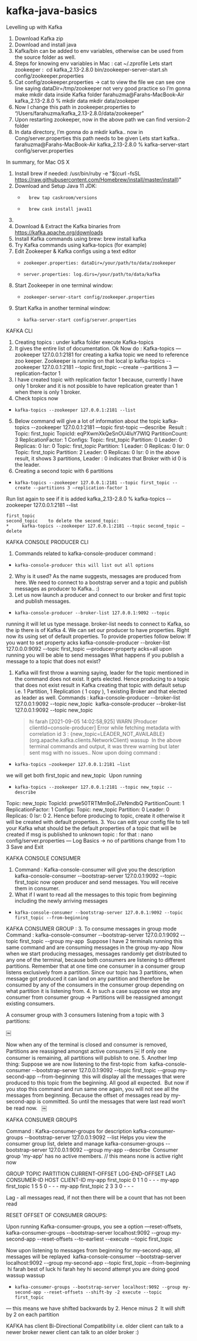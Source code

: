 # kafka-java-basics

Levelling up with Kafka

1. Download Kafka zip
2. Download and install java
3. Kafka/bin can be added to env variables, otherwise can be used from the source folder as well.
4. Steps for knowing env variables in Mac : cat ~/.zprofile
Lets start zookeeper :  cd kafka_2.13-2.8.0 bin/zookeeper-server-start.sh config/zookeeper.properties
1. Cat config/zookeeper.properties -> cat to view the file we can see one line saying dataDir=/tmp/zookeeper not very good practice so I’m gonna make mkdir data inside Kafka folder farahuzma@Farahs-MacBook-Air kafka_2.13-2.8.0 % mkdir data mkdir data/zookeper
2. Now I change this path in zookeeper.properties to “/Users/farahuzma/kafka_2.13-2.8.0/data/zookeeper”
3. Upon restarting zookeeper, now in the above path we can find version-2 folder
4. In data directory, I’m gonna do a mkdir kafka.. now in Cong/server.properties this path needs to be given
Lets start kafka..  farahuzma@Farahs-MacBook-Air kafka_2.13-2.8.0 % kafka-server-start config/server.properties

In summary, for Mac OS X
1. Install brew if needed: /usr/bin/ruby -e "$(curl -fsSL https://raw.githubusercontent.com/Homebrew/install/master/install)" 
2. Download and Setup Java 11 JDK:
    * 		brew tap caskroom/versions
    * 		brew cask install java11
3.   
4. Download & Extract the Kafka binaries from https://kafka.apache.org/downloads
5. Install Kafka commands using brew: brew install kafka
6. Try Kafka commands using kafka-topics (for example)
7. Edit Zookeeper & Kafka configs using a text editor
    *     zookeeper.properties: dataDir=/your/path/to/data/zookeeper
    *     server.properties: log.dirs=/your/path/to/data/kafka 
8. Start Zookeeper in one terminal window: 
    *     zookeeper-server-start config/zookeeper.properties
9. Start Kafka in another terminal window: 
    *     kafka-server-start config/server.properties


KAFKA CLI

1. Creating topics : under kafka folder execute Kafka-topics
2. It gives the entire list of documentation. Ok
Now do : Kafka-topics —zookeeper 127.0.0.1:2181 for creating a kafka topic we need to reference zoo keeper. Zookeeper is running on that local ip kafka-topics --zookeeper 127.0.0.1:2181 --topic first_topic --create --partitions 3 —replication-factor 1
3. I have created topic with replication factor 1 because, currently I have only 1 broker and it is not possible to have replication greater than 1 when there is only 1 broker.
4. Check topics now 
*     kafka-topics --zookeeper 127.0.0.1:2181 --list
5. Below command will give a lot of information about the topic kafka-topics --zookeeper 127.0.0.1:2181 —topic first-topic —describe  Result : Topic: first_topic	TopicId: eqPXwmXkQeSnOU4IuY7WlQ	PartitionCount: 3	ReplicationFactor: 1	Configs: 
	Topic: first_topic	Partition: 0	Leader: 0	Replicas: 0	Isr: 0
	Topic: first_topic	Partition: 1	Leader: 0	Replicas: 0	Isr: 0
	Topic: first_topic	Partition: 2	Leader: 0	Replicas: 0	Isr: 0 in the above result, it shows 3 partitions, Leader : 0 indicates that Broker with id 0 is the leader.
6. Creating a second topic with 6 partitions
*     kafka-topics --zookeeper 127.0.0.1:2181 --topic first_topic --create --partitions 3 —replication-factor 1
Run list again to see if it is added kafka_2.13-2.8.0 % kafka-topics --zookeeper 127.0.0.1:2181 --list                                                            

	first_topic
	second_topic 	to delete the second_topic:
	*     kafka-topics --zookeeper 127.0.0.1:2181 --topic second_topic —delete

KAFKA CONSOLE PRODUCER CLI

1. Commands related to kafka-console-producer command : 
*     kafka-console-producer this will list out all options
2. Why is it used? As the name suggests, messages are produced from here. We need to connect to a bootstrap server and a topic and publish messages as producer to Kafka.. :)
3. Let us now launch a producer and connect to our broker and first topic and publish messages.
*     kafka-console-producer --broker-list 127.0.0.1:9092 --topic 
running it will let us type message. broker-list needs to connect to Kafka, so the ip there is of Kafka
4. We can set our producer to have properties. Right now its using set of default properties. To provide properties follow below: If you want to set property acks kafka-console-producer --broker-list 127.0.0.0:9092 --topic first_topic —producer-property acks=all upon running you will be able to send messages
What happens if you publish a message to a topic that does not exist? 
1. Kafka will first throw a warning saying, leader for the topic mentioned in the command does not exist. It gets elected. Hence producing to a topic that does not exist result in Kafka creating that topic with default setup i.e. 1 Partition, 1 Replication ( 1 copy ), 1 existing Broker and that elected as leader as well. Commands : kafka-console-producer --broker-list 127.0.0.1:9092 --topic new_topic  kafka-console-producer --broker-list 127.0.0.1:9092 --topic new_topic  
	>hi farah
[2021-09-05 14:02:58,925] WARN [Producer clientId=console-producer] Error while fetching metadata 	with correlation id 3 : {new_topic=LEADER_NOT_AVAILABLE} (org.apache.kafka.clients.NetworkClient)
	>wassup 
In the above terminal commands and output, it was threw warning but later sent msg with no issues..
Now upon doing command : 
*     kafka-topics —zookeeper 127.0.0.1:2181 —list
we will get both first_topic and new_topic  Upon running 
*     kafka-topics --zookeeper 127.0.0.1:2181 --topic new_topic --describe
Topic: new_topic	TopicId: prwe50TRTMm9oEJ7eNmdbQ	PartitionCount: 1	ReplicationFactor: 1	Configs: 
Topic: new_topic	Partition: 0	Leader: 0	Replicas: 0	Isr: 0
2. Hence before producing to topic, create it otherwise it will be created with default properties.
3. You can edit your config file to tell your Kafka what should be the default properties of a topic that will be created if msg is published to unknown topic : for that : nano config/server.properties  — Log Basics -> no of partitions change from 1 to 3 Save and Exit

KAFKA CONSOLE CONSUMER

1. Command : Kafka-console-consumer will give you the description kafka-console-consumer --bootstrap-server 127.0.0.1:9092 --topic first_topic now open producer and send messages. You will receive them in consumer.
2. What if I want to read all the messages to this topic from beginning including the newly arriving messages
*     kafka-console-consumer --bootstrap-server 127.0.0.1:9092 --topic first_topic --from-beginning
KAFKA CONSUMER GROUP :
3. To consume messages in group mode Command : kafka-console-consumer --bootstrap-server 127.0.0.1:9092 --topic first_topic --group my-app  Suppose I have 2 terminals running this same command and are consuming messages in the group my-app  Now when we start producing messages, messages randomly get distributed to any one of the terminal, because both consumers are listening to different partitions. Remember that at one time one consumer in a consumer group listens exclusively from a partition. Since our topic has 3 partitions, when message got produced it can land on any partition and therefore be consumed by any of the consumers in the consumer group depending on what partition it is listening from.
4. In such a case suppose we stop any consumer from consumer group -> Partitions will be reassigned amongst existing consumers.

A consumer group with 3 consumers listening from a topic with 3 partitions: 


￼

Now when any of the terminal is closed and consumer is removed, Partitions are reassigned amongst active consumers
￼
If only one consumer is remaining, all partitions will publish to one.
5. Another Imp thing: Suppose we are now listening to the first-topic from  kafka-console-consumer --bootstrap-server 127.0.0.1:9092 --topic first_topic --group my-second-app --from-beginning  this will display all the messages that were produced to this topic from the beginning. All good all expected.  But now if you stop this command and run same one again, you will not see all the messages from beginning. Because the offset of messages read by my-second-app is committed. So until the messages that were last read won’t be read now.  
￼

KAFKA CONSUMER GROUPS

Command : Kafka-consumer-groups for description kafka-consumer-groups --bootstrap-server 127.0.0.1:9092 --list
Helps you view the consumer group list, delete and manage kafka-consumer-groups --bootstrap-server 127.0.0.1:9092 --group my-app --describe  Consumer group 'my-app' has no active members. // this means none is active right now

GROUP           TOPIC           PARTITION  CURRENT-OFFSET  LOG-END-OFFSET  LAG             CONSUMER-ID     HOST            CLIENT-ID
my-app          first_topic     0          1               1               0               -               -               -
my-app          first_topic     1          5               5               0               -               -               -
my-app          first_topic     2          3               3               0               -               -               -

Lag - all messages read, if not then there will be a count that has not been read

RESET OFFSET OF CONSUMER GROUPS:

Upon running Kafka-consumer-groups, you see a option —reset-offsets,   kafka-consumer-groups --bootstrap-server localhost:9092 --group my-second-app --reset-offsets --to-earliest --execute --topic first_topic

Now upon listening to messages from beginning for my-second-app, all messages will be replayed  kafka-console-consumer --bootstrap-server localhost:9092 --group my-second-app --topic first_topic --from-beginning
 hi farah
best of luck 
hi farah
hey
hi
second attempt
you are doing good
wassup
wassup

*     kafka-consumer-groups --bootstrap-server localhost:9092 --group my-second-app --reset-offsets --shift-by -2 execute --topic first_topic 
— this means we have shifted backwards by 2. Hence minus 2  It will shift by 2 on each partition


KAFKA has client Bi-Directional Compatibility i.e. older client can talk to a newer broker newer client can talk to an older broker :) 
